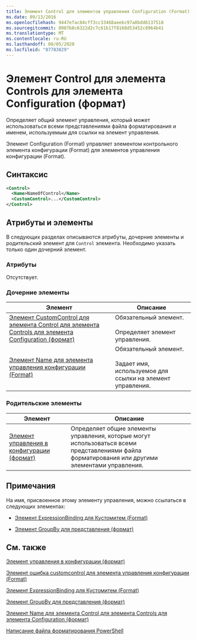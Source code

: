 ```yaml
---
title: Элемент Control для элементов управления Configuration (Format) | Документация Майкрософт
ms.date: 09/13/2016
ms.openlocfilehash: 9447efac84cff3cc33468aeebc97a8bdd6137518
ms.sourcegitcommit: 0907b8c6322d2c7c61b17f8168d53452c8964b41
ms.translationtype: MT
ms.contentlocale: ru-RU
ms.lasthandoff: 08/05/2020
ms.locfileid: "87783829"
---
```

# <a name="control-element-for-controls-for-configuration-format"></a>Элемент Control для элемента Controls для элемента Configuration (формат)

Определяет общий элемент управления, который может использоваться всеми представлениями файла форматирования и именем, используемым для ссылки на элемент управления.

Элемент Configuration (Format) управляет элементом контрольного элемента конфигурации (Format) для элементов управления конфигурации (Format).

## <a name="syntax"></a>Синтаксис

```xml
<Control>
  <Name>NameOfControl</Name>
  <CustomControl>...</CustomControl>
</Control>
```

## <a name="attributes-and-elements"></a>Атрибуты и элементы

В следующих разделах описываются атрибуты, дочерние элементы и родительский элемент для `Control` элемента. Необходимо указать только один дочерний элемент.

### <a name="attributes"></a>Атрибуты

Отсутствует.

### <a name="child-elements"></a>Дочерние элементы

|Элемент|Описание|
|-------------|-----------------|
|[Элемент CustomControl для элемента Control для элемента Controls для элемента Configuration (формат)](./customcontrol-element-for-control-for-controls-for-configuration-format.md)|Обязательный элемент.<br /><br /> Определяет элемент управления.|
|[Элемент Name для элемента управления конфигурации (Format)](./name-element-for-control-for-controls-for-configuration-format.md)|Обязательный элемент.<br /><br /> Задает имя, используемое для ссылки на элемент управления.|

### <a name="parent-elements"></a>Родительские элементы

|Элемент|Описание|
|-------------|-----------------|
|[Элемент управления в конфигурации (формат)](./controls-element-for-configuration-format.md)|Определяет общие элементы управления, которые могут использоваться всеми представлениями файла форматирования или другими элементами управления.|

## <a name="remarks"></a>Примечания

На имя, присвоенное этому элементу управления, можно ссылаться в следующих элементах:

- [Элемент ExpressionBinding для Кустомитем (Format)](./expressionbinding-element-for-customitem-for-controls-for-configuration-format.md)

- [Элемент GroupBy для представления (формат)](./groupby-element-for-view-format.md)

## <a name="see-also"></a>См. также

[Элемент управления в конфигурации (формат)](./controls-element-for-configuration-format.md)

[Элемент ошибка customcontrol для элемента управления конфигурации (Format)](./customcontrol-element-for-control-for-controls-for-configuration-format.md)

[Элемент ExpressionBinding для Кустомитем (Format)](./expressionbinding-element-for-customitem-for-controls-for-configuration-format.md)

[Элемент GroupBy для представления (формат)](./groupby-element-for-view-format.md)

[Элемент Name для элемента Control для элемента Controls для элемента Configuration (формат)](./name-element-for-control-for-controls-for-configuration-format.md)

[Написание файла форматирования PowerShell](./writing-a-powershell-formatting-file.md)

